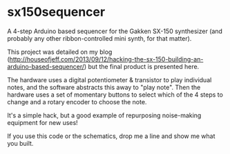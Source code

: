 sx150sequencer
==============

A 4-step Arduino based sequencer for the Gakken SX-150 synthesizer (and probably any other ribbon-controlled mini synth, for that matter).

This project was detailed on my blog (http://houseofjeff.com/2013/09/12/hacking-the-sx-150-building-an-arduino-based-sequencer/) but the final product is presented here.

The hardware uses a digital potentiometer & transistor to play individual notes, and the software abstracts this away to "play note".  Then the hardware uses a set of momentary buttons to select which of the 4 steps to change and a rotary encoder to choose the note.

It's a simple hack, but a good example of repurposing noise-making equipment for new uses!

If you use this code or the schematics, drop me a line and show me what you built.
